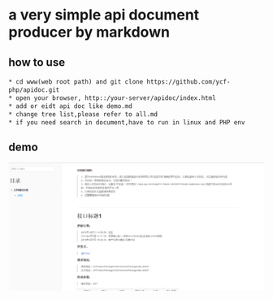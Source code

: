 # a very simple api document producer by markdown


## how to use
    * cd www(web root path) and git clone https://github.com/ycf-php/apidoc.git
    * open your browser, http::/your-server/apidoc/index.html
    * add or eidt api doc like demo.md
    * change tree list,please refer to all.md
    * if you need search in document,have to run in linux and PHP env

## demo
![kcloze](apidoc.png)
